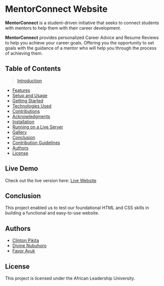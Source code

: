# MentorConnect Website


**MentorConnect** is a student-driven initiative that seeks to connect students with mentors to help them with their career development.

**MentorConnect** provides personalized Career Advice and Resume Reviews to help you achieve your career goals.
 Offering you the opportunity to set goals with the guidance of a mentor who will help you through the process of achieving them.

## Table of Contents

> [Introduction](#introduction)
- [Features](#features)
- [Setup and Usage](#setup-and-usage)
- [Getting Started](#getting-started)
- [Technologies Used](#technologies-used)
- [Contributions](#contributions)
- [Acknowledgments](#acknowledgments)
- [Installation](#installation)
- [Running on a Live Server](#running-on-a-live-server)
- [Gallery](#gallery)
- [Conclusion](#conclusion)
- [Contribution Guidelines](#contribution-guidelines)
- [Authors](#authors)
- [License](#license)

## Live Demo

Check out the live version here: [Live Website](https://clint07-datascientist.github.io/HTML-CSS_Contest_Group7/)

## Conclusion

This project enabled us to test our foundational HTML and CSS skills in building a functional and easy-to-use website. 

## Authors

- [Clinton Pikita](https://github.com/Clint07-datascientist)
- [Divine Nubuhoro](https://github.com/ndivine-eng)
- [Favor Ayuk](https://github.com/f-Ayuk)

## License

This project is licensed under the African Leadership University.

